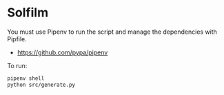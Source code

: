 # Solfilm

You must use Pipenv to run the script and manage the dependencies with Pipfile.

* https://github.com/pypa/pipenv

To run:

```bash
pipenv shell
python src/generate.py
```
